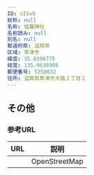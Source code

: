 ```yaml
---
ID: sISvO
総称: null
名称: 塩竈神社
名称読み: null
別名: null
都道府県: 滋賀県
区域: 草津市
緯度: 35.0198775
経度: 135.9638988
郵便番号: 5250032
住所: 滋賀県草津市大路２丁目２
---
```


## その他

### 参考URL

| URL | 説明          |
| --- | ------------- |
|     | OpenStreetMap |

